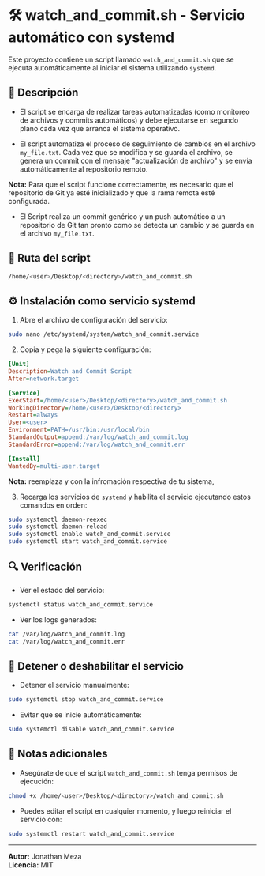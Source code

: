 # 🛠️ watch_and_commit.sh - Servicio automático con systemd

Este proyecto contiene un script llamado `watch_and_commit.sh` que se ejecuta automáticamente al iniciar el sistema utilizando `systemd`.

## 📄 Descripción

- El script se encarga de realizar tareas automatizadas (como monitoreo de archivos y commits automáticos) y debe ejecutarse en segundo plano cada vez que arranca el sistema operativo. 

- El script automatiza el proceso de seguimiento de cambios en el archivo `my_file.txt`. Cada vez que se modifica y se guarda el archivo, se genera un commit con el mensaje "actualización de archivo" y se envía automáticamente al repositorio remoto.

**Nota:** Para que el script funcione correctamente, es necesario que el repositorio de Git ya esté inicializado y que la rama remota esté configurada. 

- El Script realiza un commit genérico y un push automático a un repositorio de Git tan pronto como se detecta un cambio y se guarda en el archivo `my_file.txt`.


## 📁 Ruta del script

```bash
/home/<user>/Desktop/<directory>/watch_and_commit.sh
```

## ⚙️ Instalación como servicio systemd

1. Abre el archivo de configuración del servicio:

```bash
sudo nano /etc/systemd/system/watch_and_commit.service
```

2. Copia y pega la siguiente configuración:

```ini
[Unit]
Description=Watch and Commit Script
After=network.target

[Service]
ExecStart=/home/<user>/Desktop/<directory>/watch_and_commit.sh
WorkingDirectory=/home/<user>/Desktop/<directory>
Restart=always
User=<user>
Environment=PATH=/usr/bin:/usr/local/bin
StandardOutput=append:/var/log/watch_and_commit.log
StandardError=append:/var/log/watch_and_commit.err

[Install]
WantedBy=multi-user.target
```

**Nota:** reemplaza <user> y <directory> con la infromación respectiva de tu sistema,

3. Recarga los servicios de `systemd` y habilita el servicio ejecutando estos comandos en orden:

```bash
sudo systemctl daemon-reexec
sudo systemctl daemon-reload
sudo systemctl enable watch_and_commit.service
sudo systemctl start watch_and_commit.service
```

## 🔍 Verificación

- Ver el estado del servicio:

```bash
systemctl status watch_and_commit.service
```

- Ver los logs generados:

```bash
cat /var/log/watch_and_commit.log
cat /var/log/watch_and_commit.err
```

## 🚫 Detener o deshabilitar el servicio

- Detener el servicio manualmente:

```bash
sudo systemctl stop watch_and_commit.service
```

- Evitar que se inicie automáticamente:

```bash
sudo systemctl disable watch_and_commit.service
```

## 🧼 Notas adicionales

- Asegúrate de que el script `watch_and_commit.sh` tenga permisos de ejecución:

```bash
chmod +x /home/<user>/Desktop/<directory>/watch_and_commit.sh
```

- Puedes editar el script en cualquier momento, y luego reiniciar el servicio con:

```bash
sudo systemctl restart watch_and_commit.service
```

---


**Autor:** Jonathan Meza  
**Licencia:** MIT